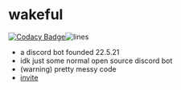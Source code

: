 # wakeful

[![Codacy Badge](https://api.codacy.com/project/badge/Grade/73a0ca1d1a4044f19a7b5e27a5aac7bb)](https://app.codacy.com/gh/jottew/wakeful?utm_source=github.com&utm_medium=referral&utm_content=jottew/wakeful&utm_campaign=Badge_Grade_Settings)![lines](https://img.shields.io/tokei/lines/github/jottew/wakeful?color=pink)

- a discord bot founded 22.5.21
- idk just some normal open source discord bot
- (warning) pretty messy code
- [invite](https://discord.com/api/oauth2/authorize?client_id=845720048668114977&permissions=8&scope=bot)

